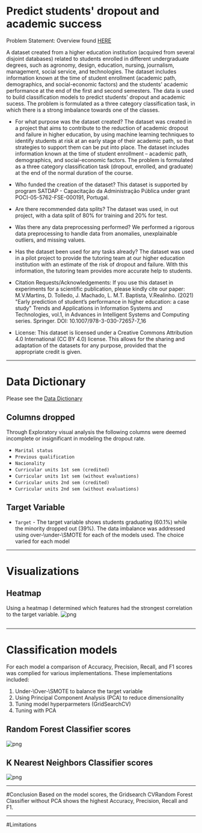 # Predict students' dropout and academic success

Problem Statement:
Overview found [HERE](https://archive-beta.ics.uci.edu/dataset/697/predict+students+dropout+and+academic+success)

A dataset created from a higher education institution (acquired from several disjoint databases) related to students enrolled in different undergraduate degrees, such as agronomy, design, education, nursing, journalism, management, social service, and technologies. The dataset includes information known at the time of student enrollment (academic path, demographics, and social-economic factors) and the students' academic performance at the end of the first and second semesters. The data is used to build classification models to predict students' dropout and academic sucess. The problem is formulated as a three category classification task, in which there is a strong imbalance towards one of the classes.

- For what purpose was the dataset created? The dataset was created in a project that aims to contribute to the reduction of academic dropout and failure in higher education, by using machine learning techniques to identify students at risk at an early stage of their academic path, so that strategies to support them can be put into place. The dataset includes information known at the time of student enrollment – academic path, demographics, and social-economic factors. The problem is formulated as a three category classification task (dropout, enrolled, and graduate) at the end of the normal duration of the course.

- Who funded the creation of the dataset? This dataset is supported by program SATDAP - Capacitação da Administração Pública under grant POCI-05-5762-FSE-000191, Portugal.

- Are there recommended data splits? The dataset was used, in out project, with a data split of 80% for training and 20% for test.

- Was there any data preprocessing performed? We performed a rigorous data preprocessing to handle data from anomalies, unexplainable outliers, and missing values.

- Has the dataset been used for any tasks already? The dataset was used in a pilot project to provide the tutoring team at our higher education institution with an estimate of the risk of dropout and failure. With this information, the tutoring team provides more accurate help to students.

- Citation Requests/Acknowledgements: If you use this dataset in experiments for a scientific publication, please kindly cite our paper: M.V.Martins, D. Tolledo, J. Machado, L. M.T. Baptista, V.Realinho. (2021) "Early prediction of student’s performance in higher education: a case study" Trends and Applications in Information Systems and Technologies, vol.1, in Advances in Intelligent Systems and Computing series. Springer. DOI: 10.1007/978-3-030-72657-7_16

- License: This dataset is licensed under a Creative Commons Attribution 4.0 International (CC BY 4.0) license. This allows for the sharing and adaptation of the datasets for any purpose, provided that the appropriate credit is given.

---
# Data Dictionary
Please see the [Data Dictionary](https://archive-beta.ics.uci.edu/dataset/697/predict+students+dropout+and+academic+success)

## Columns dropped

Through Exploratory visual analysis the following columns were deemed incomplete or insignificant in modeling the dropout rate.  
- `Marital status`
- `Previous qualification`
- `Nacionality`
- `Curricular units 1st sem (credited)`
- `Curricular units 1st sem (without evaluations)`
- `Curricular units 2nd sem (credited)`
- `Curricular units 2nd sem (without evaluations)`

## Target Variable 
- `Target` - The target variable shows students graduating (60.1%) while the minority dropped out (39%).  The data imbalance was addressed using over-\under-\SMOTE for each of the models used.  The choice varied for each model
---
# Visualizations
## Heatmap
Using a heatmap I determined which features had the strongest correlation to the target variable.
![png](https://drive.google.com/uc?id=19dnZ9T6yEh1O9Z5NWU8RiGgYQFrIJ3lk)

##


---
# Classification models
For each model a comparison of Accuracy, Precision, Recall, and F1 scores was complied for various implementations. These implementations included:
1. Under-\Over-\SMOTE to balance the target variable
2. Using Principal Component Analysis (PCA) to reduce dimensionality
3. Tuning model hyperparmeters (GridSearchCV)
4. Tuning with PCA

## Random Forest Classifier scores
![png](https://drive.google.com/uc?id=19fbOLUaqi63WsisQwYFUxR9JpldBaq9j)

## K Nearest Neighbors Classifier scores
![png](https://drive.google.com/uc?id=19kkmW460WupAjE8krRoSLEU8-5bjTRvF)

---
#Conclusion
Based on the model scores, the Gridsearch CVRandom Forest Classifier without PCA shows the highest Accuracy, Precision, Recall and F1. 

---
#Limitations
